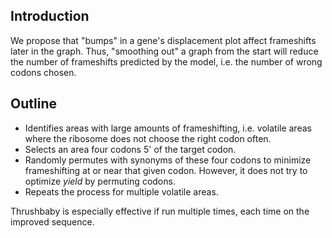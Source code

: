 ## Introduction ##

We propose that "bumps" in a gene's displacement plot affect frameshifts later in the graph. Thus, "smoothing out" a graph from the start will reduce the number of frameshifts predicted by the model, i.e. the number of wrong codons chosen.


## Outline ##
  * Identifies areas with large amounts of frameshifting, i.e. volatile areas where the ribosome does not choose the right codon often.
  * Selects an area four codons 5' of the target codon.
  * Randomly permutes with synonyms of these four codons to minimize frameshifting at or near that given codon. However, it does not try to optimize _yield_ by permuting codons.
  * Repeats the process for multiple volatile areas.

Thrushbaby is especially effective if run multiple times, each time on the improved sequence.